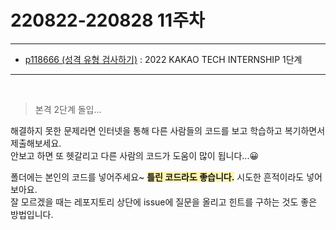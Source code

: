 # 220822-220828 11주차
---
* [p118666 (성격 유형 검사하기)](https://school.programmers.co.kr/learn/courses/30/lessons/118666) : 2022 KAKAO TECH INTERNSHIP 1단계

---  
<br>

  > 본격 2단계 돌입...  
  
  해결하지 못한 문제라면 인터넷을 통해 다른 사람들의 코드를 보고 학습하고 복기하면서 제출해보세요.  
   안보고 하면 또 헷갈리고 다른 사람의 코드가 도움이 많이 됩니다...😀   
     
   폴더에는 본인의 코드를 넣어주세요~ <span style='background-color:#fff5b1'>__틀린 코드라도 좋습니다.__</span> 시도한 흔적이라도 넣어보아요.  
   잘 모르겠을 때는 레포지토리 상단에 issue에 질문을 올리고 힌트를 구하는 것도 좋은 방법입니다.

<br>
